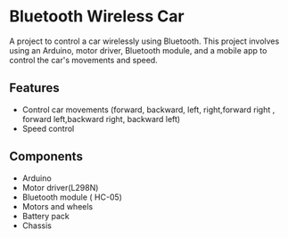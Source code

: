 # Bluetooth Wireless Car

A project to control a car wirelessly using Bluetooth. This project involves using an Arduino, motor driver, Bluetooth module, and a mobile app to control the car's movements and speed.

## Features
- Control car movements (forward, backward, left, right,forward right , forward left,backward right, backward left)
- Speed control
  

## Components
- Arduino
- Motor driver(L298N)
- Bluetooth module ( HC-05)
- Motors and wheels
- Battery pack
- Chassis


